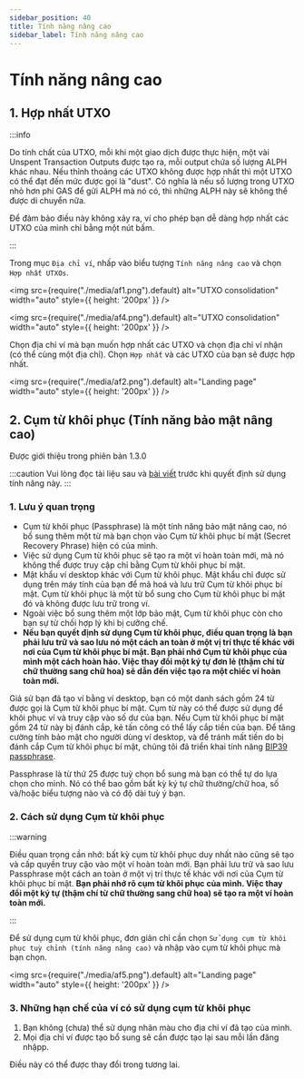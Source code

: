 ```yaml
---
sidebar_position: 40
title: Tính năng nâng cao
sidebar_label: Tính năng nâng cao
---
```


# Tính năng nâng cao

## 1. Hợp nhất UTXO

:::info

Do tính chất của UTXO, mỗi khi một giao dịch được thực hiện, một vài Unspent Transaction Outputs được tạo ra, mỗi output chứa số lượng ALPH khác nhau. Nếu thỉnh thoảng các UTXO không được hợp nhất thì một UTXO có thể đạt đến mức được gọi là "dust". Có nghĩa là nếu số lượng trong UTXO nhỏ hơn phí GAS để gửi ALPH mà nó có, thì những ALPH này sẽ không thể được di chuyển nữa. 

Để đảm bảo điều này không xảy ra, ví cho phép bạn dễ dàng hợp nhất các UTXO của mình chỉ bằng một nút bấm. 

:::

Trong mục `Địa chỉ ví`, nhấp vào biểu tượng `Tính năng nâng cao` và chọn `Hợp nhất UTXOs`.

<img src={require("./media/af1.png").default} alt="UTXO consolidation" width="auto" style={{ height: '200px' }} />

<img src={require("./media/af4.png").default} alt="UTXO consolidation" width="auto" style={{ height: '200px' }} />

Chọn địa chỉ ví mà bạn muốn hợp nhất các UTXO và chọn địa chỉ ví nhận (có thể cùng một địa chỉ). Chọn `Hợp nhất` và các UTXO của bạn sẽ được hợp nhất.

<img src={require("./media/af2.png").default} alt="Landing page" width="auto" style={{ height: '200px' }} />

## 2. Cụm từ khôi phục (Tính năng bảo mật nâng cao)

Được giới thiệu trong phiên bản 1.3.0

:::caution
Vui lòng đọc tài liệu sau và [bài viết](https://medium.com/@alephium/bip39-passphrase-implementation-f87adecd6f59) trước khi quyết định sử dụng tính năng này.
:::

### 1. Lưu ý quan trọng

- Cụm từ khôi phục (Passphrase) là một tính năng bảo mật nâng cao, nó bổ sung thêm một từ mà bạn chọn vào Cụm từ khôi phục bí mật (Secret Recovery Phrase) hiện có của mình. 
- Việc sử dụng Cụm từ khôi phục sẽ tạo ra một ví hoàn toàn mới, mà nó không thể được truy cập chỉ bằng Cụm từ khôi phục bí mật. 
- Mật khẩu ví desktop khác với Cụm từ khôi phục. Mật khẩu chỉ được sử dụng trên máy tính của bạn để mã hoá và lưu trữ Cụm từ khôi phục bí mật. Cụm từ khôi phục là một từ bổ sung cho Cụm từ khôi phục bí mật đó và không được lưu trữ trong ví. 
- Ngoài việc bổ sung thêm một lớp bảo mật, Cụm từ khôi phục còn cho bạn sự từ chối hợp lý khi bị cưỡng chế. 
- **Nếu bạn quyết định sử dụng Cụm từ khôi phục, điều quan trọng là bạn phải lưu trữ và sao lưu nó một cách an toàn ở một vị trí thực tế khác với nơi của Cụm từ khôi phục bí mật. Bạn phải nhớ Cụm từ khôi phục của mình một cách hoàn hảo. Việc thay đổi một ký tự đơn lẻ (thậm chí từ chữ thường sang chữ hoa) sẽ dẫn đến việc tạo ra một chiếc ví hoàn toàn mới.**

Giả sử bạn đã tạo ví bằng ví desktop, bạn có một danh sách gồm 24 từ được gọi là Cụm từ khôi phục bí mật. Cụm từ này có thể được sử dụng để khôi phục ví và truy cập vào số dư của bạn. Nếu Cụm từ khôi phục bí mật gồm 24 từ này bị đánh cắp, kẻ tấn công có thể lấy cắp tiền của bạn. Để tăng cường tính bảo mật cho người dùng ví desktop, và để tránh mất tiền do bị đánh cắp Cụm từ khôi phục bí mật, chúng tôi đã triển khai tính năng [BIP39 passphrase](https://github.com/bitcoin/bips/blob/master/bip-0039.mediawiki#from-mnemonic-to-seed).

Passphrase là từ thứ 25 được tuỳ chọn bổ sung mà bạn có thể tự do lựa chọn cho mình. Nó có thể bao gồm bất kỳ ký tự chữ thường/chữ hoa, số và/hoặc biểu tượng nào và có độ dài tuỳ ý bạn. 

### 2. Cách sử dụng Cụm từ khôi phục

:::warning

Điều quan trọng cần nhớ: bất kỳ cụm từ khôi phục duy nhất nào cũng sẽ tạo và cấp quyền truy cậo vào một ví hoàn toàn mới. Bạn phải lưu trữ và sao lưu Passphrase một cách an toàn ở một vị trí thực tế khác với nơi của Cụm từ khôi phục bí mật. **Bạn phải nhớ rõ cụm từ khôi phục của mình. Việc thay đổi một ký tự (thậm chí từ chữ thường sang chữ hoa) sẽ tạo ra một ví hoàn toàn mới.**

:::

Để sử dụng cụm từ khôi phục, đơn giản chỉ cần chọn `Sử dụng cụm từ khôi phục tuỳ chỉnh (tính năng nâng cao)` và nhập vào cụm từ khôi phục mà bạn chọn.

<img src={require("./media/af5.png").default} alt="Landing page" width="auto" style={{ height: '200px' }} />

### 3. Những hạn chế của ví có sử dụng cụm từ khôi phục 

1. Bạn không (chưa) thể sử dụng nhãn màu cho địa chỉ ví đã tạo của mình. 
2. Mọi địa chỉ ví được tạo bổ sung sẽ cần được tạo lại sau mỗi lần đăng nhậpp. 

Điều này có thể được thay đổi trong tương lai. 
